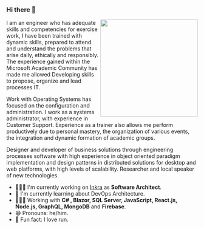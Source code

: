 ### Hi there 👋

<img width=256 align="right" src="https://github.com/adersonrangel/adersonrangel/blob/eabeca2eee92184782b3863d079c8f362c0d6513/img/aderson-rangel.png?raw=true" />

I am an engineer who has adequate skills and competencies for exercise work, I have been trained with dynamic skills, prepared to attend and understand the problems that arise daily, ethically and responsibly. The experience gained within the Microsoft Academic Community has made me allowed Developing skills to propose, organize and lead processes IT.

Work with Operating Systems has focused on the configuration and administration. I work as a systems administrator, with experience in Customer Support. Experience as a trainer also allows me perform productively due to personal mastery, the organization of various events, the integration and dynamic formation of academic groups.

Designer and developer of business solutions through engineering processes software with high experience in object oriented paradigm implementation and design patterns in distributed solutions for desktop and web platforms, with high levels of scalability. Researcher and local speaker of new technologies.

- 👨🏽‍🏫  I'm currently working on [Inkra](https://inkra.co) as **Software Architect**.
- 🌱  I'm currently learning about DevOps Architecture.
- 👨🏽‍💻  Working with **C# , Blazor, SQL Server, JavaScript, React.js, Node.js, GraphQL, MongoDB** and **Firebase**.
- 😄 Pronouns: he/him.
- 🧱 Fun fact: I love run.

